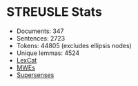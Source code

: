 STREUSLE Stats
==============

* Documents:          347
* Sentences:         2723
* Tokens:           44805 (excludes ellipsis nodes)
* Unique lemmas:     4524
* [LexCat](LEXCAT.txt)
* [MWEs](MWES.txt)
* [Supersenses](SUPERSENSES.txt)
